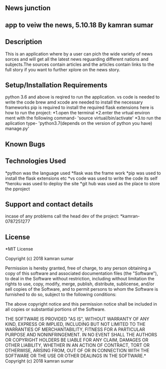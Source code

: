 ## News junction
## app to veiw the news, 5.10.18 By kamran sumar
## Description
This is an application where by a user can pich the wide variety of news sorces and will get all the latest news reguarding different nations and subjects.The sources contain articles and the articles contain links to the full story if you want to further xplore on the news story.

## Setup/Installation Requirements
python 3.6 and above is reqired to run the application.
vs code is needed to write the code
brew amd xcode are needed to install the necessary frameworks
pip is required to install the required flask extensions
here is how to run the project: *1.open the terminal *2.enter the vrtual environ ment with the following command- 'source virtual/bin/activate' *3.to run the aplication type- 'python3.7(depends on the version of python you have) manage.py'
## Known Bugs
## Technologies Used
*python was the language used *flask was the frame work *pip was used to install the flask extensions etc *vs code was used to write the code its self *heroku was used to deploy the site \*git hub was used as the place to store the pproject

## Support and contact details
incase of any problems call the head dev of the project: \*kamran-0787251277

## License
\*MIT License

Copyright (c) 2018 kamran sumar

Permission is hereby granted, free of charge, to any person obtaining a copy of this software and associated documentation files (the "Software"), to deal in the Software without restriction, including without limitation the rights to use, copy, modify, merge, publish, distribute, sublicense, and/or sell copies of the Software, and to permit persons to whom the Software is furnished to do so, subject to the following conditions:

The above copyright notice and this permission notice shall be included in all copies or substantial portions of the Software.

THE SOFTWARE IS PROVIDED "AS IS", WITHOUT WARRANTY OF ANY KIND, EXPRESS OR IMPLIED, INCLUDING BUT NOT LIMITED TO THE WARRANTIES OF MERCHANTABILITY, FITNESS FOR A PARTICULAR PURPOSE AND NONINFRINGEMENT. IN NO EVENT SHALL THE AUTHORS OR COPYRIGHT HOLDERS BE LIABLE FOR ANY CLAIM, DAMAGES OR OTHER LIABILITY, WHETHER IN AN ACTION OF CONTRACT, TORT OR OTHERWISE, ARISING FROM, OUT OF OR IN CONNECTION WITH THE SOFTWARE OR THE USE OR OTHER DEALINGS IN THE SOFTWARE.\* Copyright (c) 2018 kamran sumar
